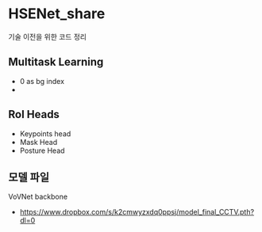 # HSENet_share
기술 이전을 위한 코드 정리

## Multitask Learning
- 0 as bg index
- 

## RoI Heads
- Keypoints head
- Mask Head
- Posture Head

## 모델 파일
VoVNet backbone
- https://www.dropbox.com/s/k2cmwyzxdq0ppsj/model_final_CCTV.pth?dl=0
